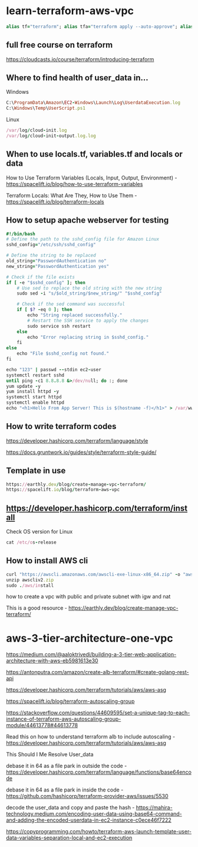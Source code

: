 # learn-terraform-aws-vpc
```ruby
alias tf="terraform"; alias tfa="terraform apply --auto-approve"; alias tfd="terraform destroy --auto-approve"; alias tfm="terraform init; terraform fmt; terraform validate; terraform plan"
```

## full free course on terraform
https://cloudcasts.io/course/terraform/introducing-terraform

## Where to find health of user_data in...
Windows
```ruby
C:\ProgramData\Amazon\EC2-Windows\Launch\Log\UserdataExecution.log
C:\Windows\Temp\UserScript.ps1
```
Linux
```ruby
/var/log/cloud-init.log
/var/log/cloud-init-output.log.log
```
## When to use locals.tf, variables.tf and locals or data
How to Use Terraform Variables (Locals, Input, Output, Environment) - https://spacelift.io/blog/how-to-use-terraform-variables

Terraform Locals: What Are They, How to Use Them - https://spacelift.io/blog/terraform-locals

## How to setup apache webserver for testing
```ruby
#!/bin/bash
# Define the path to the sshd_config file for Amazon Linux
sshd_config="/etc/ssh/sshd_config"

# Define the string to be replaced
old_string="PasswordAuthentication no"
new_string="PasswordAuthentication yes"

# Check if the file exists
if [ -e "$sshd_config" ]; then
    # Use sed to replace the old string with the new string
    sudo sed -i "s/$old_string/$new_string/" "$sshd_config"

    # Check if the sed command was successful
    if [ $? -eq 0 ]; then
        echo "String replaced successfully."
        # Restart the SSH service to apply the changes
        sudo service ssh restart
    else
        echo "Error replacing string in $sshd_config."
    fi
else
    echo "File $sshd_config not found."
fi

echo "123" | passwd --stdin ec2-user
systemctl restart sshd
until ping -c1 8.8.8.8 &>/dev/null; do :; done
yum update -y
yum install httpd -y
systemctl start httpd
systemctl enable httpd
echo "<h1>Hello From App Server! This is $(hostname -f)</h1>" > /var/www/html/index.html
```
## How to write terraform codes

https://developer.hashicorp.com/terraform/language/style

https://docs.gruntwork.io/guides/style/terraform-style-guide/

## Template in use
```ruby
https://earthly.dev/blog/create-manage-vpc-terraform/
https://spacelift.io/blog/terraform-aws-vpc
```
## https://developer.hashicorp.com/terraform/install
Check OS version for Linux
```ruby
cat /etc/os-release
```
## How to install AWS cli
```ruby
curl "https://awscli.amazonaws.com/awscli-exe-linux-x86_64.zip" -o "awscliv2.zip"
unzip awscliv2.zip
sudo ./aws/install
```

how to create a vpc with public and private subnet with igw and nat

This is a good resource - https://earthly.dev/blog/create-manage-vpc-terraform/

# aws-3-tier-architecture-one-vpc

https://medium.com/@aaloktrivedi/building-a-3-tier-web-application-architecture-with-aws-eb5981613e30

https://antonputra.com/amazon/create-alb-terraform/#create-golang-rest-api

https://developer.hashicorp.com/terraform/tutorials/aws/aws-asg

https://spacelift.io/blog/terraform-autoscaling-group

https://stackoverflow.com/questions/44609595/set-a-unique-tag-to-each-instance-of-terraform-aws-autoscaling-group-module/44613778#44613778

Read this on how to understand terraform alb to include autoscaling - https://developer.hashicorp.com/terraform/tutorials/aws/aws-asg

This Should I Me Resolve User_data

debase it in 64 as a file park in outside the code - https://developer.hashicorp.com/terraform/language/functions/base64encode

debase it in 64 as a file park in inside the code - https://github.com/hashicorp/terraform-provider-aws/issues/5530

decode the user_data and copy and paste the hash - https://mahira-technology.medium.com/encoding-user-data-using-base64-command-and-adding-the-encoded-userdata-in-ec2-instance-c0ece46f7222

https://copyprogramming.com/howto/terraform-aws-launch-template-user-data-variables-separation-local-and-ec2-execution


